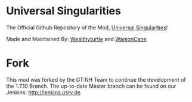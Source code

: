 # Universal Singularities
The Official Github Repository of the Mod, <a href="https://minecraft.curseforge.com/projects/universal-singularities">Universal Singularities</a>!

Made and Maintained By:
<a href="https://github.com/Wealthyturtle">Wealthyturtle</a> and <a href="https://github.com/Wanioncane">WanionCane</a>

# Fork

This mod was forked by the GT:NH Team to continue the development of the 1.7.10 Branch. The up-to-date Master branch can be found on our Jenkins: http://jenkins.usrv.de
